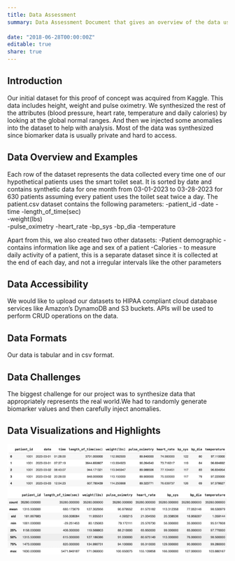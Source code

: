 ```yaml
---
title: Data Assessment
summary: Data Assessment Document that gives an overview of the data used for the project.

date: "2018-06-28T00:00:00Z"
editable: true
share: true
---
```


## Introduction

Our initial dataset for this proof of concept was acquired from Kaggle. This data includes height, weight and pulse oximetry. We synthesized the rest of the attributes (blood pressure, heart rate, temperature and daily calories) by looking at the global normal ranges. And then we injected some anomalies into the dataset to help with analysis. Most of the data was synthesized since biomarker data is usually private and hard to access. 

## Data Overview and Examples

Each row of the dataset represents the data collected every time one of our hypothetical patients uses the smart toilet seat. It is sorted by date and contains synthetic data for one month from 03-01-2023 to 03-28-2023 for 630 patients assuming every patient uses the toilet seat twice a day. The patient.csv dataset contains the following parameters:
-patient_id
-date
-time
-length_of_time(sec)	
-weight(lbs)	
-pulse_oximetry	
-heart_rate	
-bp_sys
-bp_dia	
-temperature

Apart from this, we also created two other datasets: 
-Patient demographic - contains information like age and sex of a patient
-Calories - to measure daily activity of a patient, this is a separate  dataset since it is collected at the end of each day, and not a irregular intervals like the other parameters


## Data Accessibility

We would like to upload our datasets to HIPAA compliant cloud database services like Amazon’s DynamoDB and S3 buckets. APIs will be used to perform CRUD operations on the data.

## Data Formats

Our data is tabular and in csv format.

## Data Challenges

The biggest challenge for our project was to synthesize data that appropriately represents the real world.We had to randomly generate biomarker values and then carefully inject anomalies.

## Data Visualizations and Highlights

![Entries and metrics for Patient 1001](assets/media/dataScreenshot.jpg)


